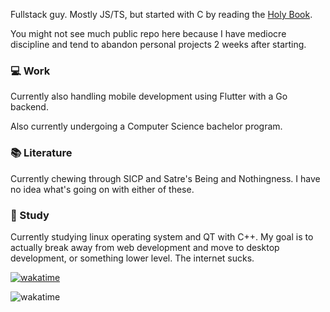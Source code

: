 Fullstack guy. Mostly JS/TS, but started with C by reading the [Holy Book](https://en.wikipedia.org/wiki/The_C_Programming_Language).

You might not see much public repo here because I have mediocre discipline and tend to abandon personal projects 2 weeks after starting.

### 💻 Work

Currently also handling mobile development using Flutter with a Go backend. 

Also currently undergoing a Computer Science bachelor program. 

### 📚 Literature

Currently chewing through SICP and Satre's Being and Nothingness. I have no idea what's going on with either of these.

### 🧠 Study

Currently studying linux operating system and QT with C++. My goal is to actually break away from web development and move to desktop development, or something lower level. The internet sucks.

[![wakatime](https://wakatime.com/badge/user/2f2476cb-8e9c-4831-b99f-75f749e1fc16.svg)](https://wakatime.com/@2f2476cb-8e9c-4831-b99f-75f749e1fc16)

![wakatime](https://wakatime.com/share/@YudhistiraTA/625dce90-28cd-4c79-9bf8-abe114071e33.svg)
